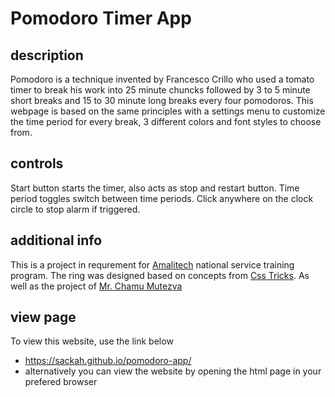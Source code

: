 # Pomodoro Timer App

## description
Pomodoro is a technique invented by Francesco Crillo who used a tomato timer to break his work into 25 minute chuncks followed by 3 to 5 minute short breaks and 15 to 30 minute long breaks every four pomodoros. This webpage is based on the same principles with a settings menu to customize the time period for every break, 3 different colors and font styles to choose from.

## controls
Start button starts the timer, also acts as stop and restart button. 
Time period toggles switch between time periods.
Click anywhere on the clock circle to stop alarm if triggered.

## additional info
 
This is a project in requrement for [Amalitech](https://www.amalitech.org) national service training program.
The ring was designed based on concepts from [Css Tricks](https://css-tricks.com/building-progress-ring-quickly/). As well as the project of [Mr. Chamu Mutezva](https://chamumutezva.github.io/pomodoro-app/)

## view page
To view this website, use the link below
- https://sackah.github.io/pomodoro-app/
- alternatively you can view the website by opening the html page in your prefered browser
